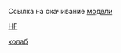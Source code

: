 Ссылка на скачивание [модели](https://huggingface.co/lkeab/hq-sam/resolve/main/sam_hq_vit_l.pth)

[HF](https://huggingface.co/lkeab/hq-sam)

[колаб](https://colab.research.google.com/drive/1QwAbn5hsdqKOD5niuBzuqQX4eLCbNKFL?usp=sharing#scrollTo=34r0whHs1L3E)
